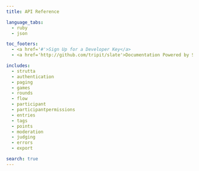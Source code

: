 ```yaml
---
title: API Reference

language_tabs:
  - ruby
  - json

toc_footers:
  - <a href='#'>Sign Up for a Developer Key</a>
  - <a href='http://github.com/tripit/slate'>Documentation Powered by Slate</a>

includes:
  - strutta
  - authentication
  - paging
  - games
  - rounds
  - flow
  - participant
  - participantpermissions
  - entries
  - tags
  - points
  - moderation
  - judging
  - errors
  - export

search: true
---
```

